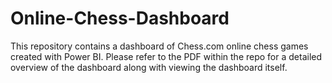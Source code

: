 # Online-Chess-Dashboard

This repository contains a dashboard of Chess.com online chess games created with Power BI. Please refer to the PDF within the repo for a detailed overview of the dashboard along with viewing the dashboard itself.
